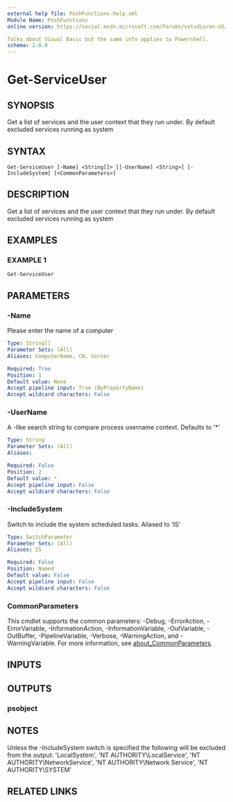 ```yaml
---
external help file: PoshFunctions-help.xml
Module Name: PoshFunctions
online version: https://social.msdn.microsoft.com/Forums/vstudio/en-US/0221d962-26e6-4a7e-be7a-72cd669a0dfc/why-systemmathround0251-2?forum=vbgeneral

Talks about Visual Basic but the same info applies to Powershell.
schema: 2.0.0
---
```


# Get-ServiceUser

## SYNOPSIS
Get a list of services and the user context that they run under.
By default excluded services running as system

## SYNTAX

```
Get-ServiceUser [-Name] <String[]> [[-UserName] <String>] [-IncludeSystem] [<CommonParameters>]
```

## DESCRIPTION
Get a list of services and the user context that they run under.
By default excluded services running as system

## EXAMPLES

### EXAMPLE 1
```
Get-ServiceUser
```

## PARAMETERS

### -Name
Please enter the name of a computer

```yaml
Type: String[]
Parameter Sets: (All)
Aliases: ComputerName, CN, Server

Required: True
Position: 1
Default value: None
Accept pipeline input: True (ByPropertyName)
Accept wildcard characters: False
```

### -UserName
A -like search string to compare process username context.
Defaults to '*'

```yaml
Type: String
Parameter Sets: (All)
Aliases:

Required: False
Position: 2
Default value: *
Accept pipeline input: False
Accept wildcard characters: False
```

### -IncludeSystem
Switch to include the system scheduled tasks.
Aliased to 'IS'

```yaml
Type: SwitchParameter
Parameter Sets: (All)
Aliases: IS

Required: False
Position: Named
Default value: False
Accept pipeline input: False
Accept wildcard characters: False
```

### CommonParameters
This cmdlet supports the common parameters: -Debug, -ErrorAction, -ErrorVariable, -InformationAction, -InformationVariable, -OutVariable, -OutBuffer, -PipelineVariable, -Verbose, -WarningAction, and -WarningVariable. For more information, see [about_CommonParameters](http://go.microsoft.com/fwlink/?LinkID=113216).

## INPUTS

## OUTPUTS

### psobject
## NOTES
Unless the -IncludeSystem switch is specified the following will be excluded from the output:
    'LocalSystem',
    'NT AUTHORITY\LocalService',
    'NT AUTHORITY\NetworkService',
    'NT AUTHORITY\Network Service',
    'NT AUTHORITY\SYSTEM'

## RELATED LINKS
